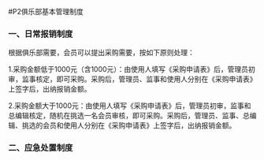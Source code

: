 #P2俱乐部基本管理制度

### 一、日常报销制度
根据俱乐部需要，会员可以提出采购需要，按如下原则处理：

1.采购金额低于1000元（含1000元）：由使用人填写《采购申请表》后，管理员初审，监事核定，即可采购。采购后，管理员、监事和使用人分别在《采购申请表》上签字后，出纳报销金额。

2.采购金额大于1000元：由使用人填写《采购申请表》后，管理员初审，监事和总编辑核定，随机在挑选一名会员审核，即可采购。采购后，管理员、监事、总编辑、挑选的会员和使用人分别在《采购申请表》上签字后，出纳报销金额。

### 二、应急处置制度
